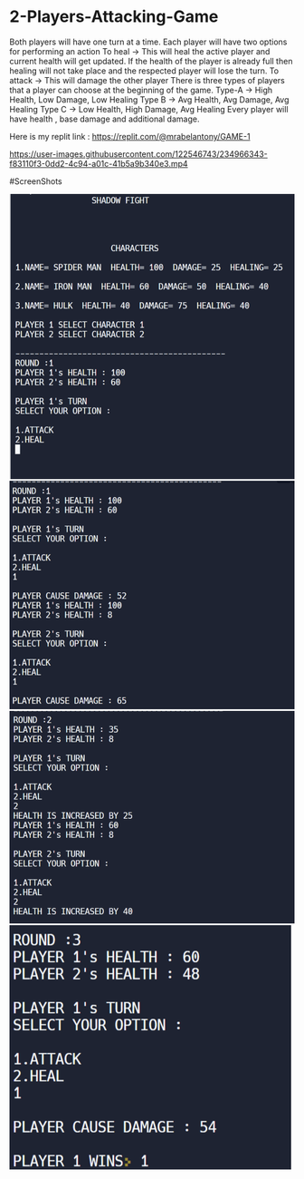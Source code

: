 # 2-Players-Attacking-Game
 
Both players will have one turn at a time.
Each player will have two options for performing an action
To heal -> This will heal the active player and current health will get updated. If the health of the player is already full then healing will not take place and the respected player will lose the turn.
To attack -> This will damage the other player 
There is three types of players that a player can choose at the beginning of the game.
Type-A -> High Health, Low Damage, Low Healing
Type B -> Avg Health, Avg Damage, Avg Healing
Type C -> Low Health, High Damage, Avg Healing
Every player will have health , base damage and additional damage.

Here is my replit link : https://replit.com/@mrabelantony/GAME-1


https://user-images.githubusercontent.com/122546743/234966343-f83110f3-0dd2-4c94-a01c-41b5a9b340e3.mp4



#ScreenShots

![Capture1](/ScreenShots/1.png)
![Capture1](/ScreenShots/2.png)
![Capture1](/ScreenShots/3.png)
![Capture1](/ScreenShots/4.png)


